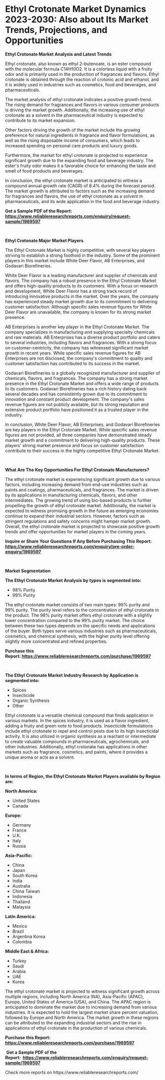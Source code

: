 <p><h1>Ethyl Crotonate Market Dynamics 2023-2030: Also about Its Market Trends, Projections, and Opportunities</h1></p><p><strong>Ethyl Crotonate Market Analysis and Latest Trends</strong></p>
<p><p>Ethyl crotonate, also known as ethyl 2-butenoate, is an ester compound with the molecular formula C14H10O2. It is a colorless liquid with a fruity odor and is primarily used in the production of fragrances and flavors. Ethyl crotonate is obtained through the reaction of crotonic acid and ethanol, and it is widely used in industries such as cosmetics, food and beverages, and pharmaceuticals.</p><p>The market analysis of ethyl crotonate indicates a positive growth trend. The rising demand for fragrances and flavors in various consumer products is driving the market growth. Additionally, the increasing use of ethyl crotonate as a solvent in the pharmaceutical industry is expected to contribute to its market expansion.</p><p>Other factors driving the growth of the market include the growing preference for natural ingredients in fragrance and flavor formulations, as well as the rising disposable income of consumers, which leads to increased spending on personal care products and luxury goods.</p><p>Furthermore, the market for ethyl crotonate is projected to experience significant growth due to the expanding food and beverage industry. The ester's fruity odor makes it a favorable choice for enhancing the taste and smell of food products and beverages.</p><p>In conclusion, the ethyl crotonate market is anticipated to witness a compound annual growth rate (CAGR) of 8.4% during the forecast period. The market growth is attributed to factors such as the increasing demand for fragrances and flavors, the use of ethyl crotonate as a solvent in pharmaceuticals, and its wide application in the food and beverage industry.</p></p>
<p><strong>Get a Sample PDF of the Report:&nbsp; <a href="https://www.reliableresearchreports.com/enquiry/request-sample/1969597">https://www.reliableresearchreports.com/enquiry/request-sample/1969597</a></strong></p>
<p>&nbsp;</p>
<p><strong>Ethyl Crotonate Major Market Players</strong></p>
<p><p>The Ethyl Crotonate Market is highly competitive, with several key players striving to establish a strong foothold in the industry. Some of the prominent players in this market include White Deer Flavor, AB Enterprises, and Godavari Biorefineries.</p><p>White Deer Flavor is a leading manufacturer and supplier of chemicals and flavors. The company has a robust presence in the Ethyl Crotonate Market and offers high-quality products to its customers. With a focus on research and development, White Deer Flavor has a strong track record of introducing innovative products in the market. Over the years, the company has experienced steady market growth due to its commitment to delivering customer satisfaction. Although specific sales revenue figures for White Deer Flavor are unavailable, the company is known for its strong market presence.</p><p>AB Enterprises is another key player in the Ethyl Crotonate Market. The company specializes in manufacturing and supplying specialty chemicals and raw materials. AB Enterprises has a diverse product portfolio and caters to several industries, including flavors and fragrances. With a strong focus on customer-centricity, the company has witnessed significant market growth in recent years. While specific sales revenue figures for AB Enterprises are not disclosed, the company's commitment to quality and customer satisfaction has contributed to its success in the market.</p><p>Godavari Biorefineries is a globally recognized manufacturer and supplier of chemicals, flavors, and fragrances. The company has a strong market presence in the Ethyl Crotonate Market and offers a wide range of products to its customers. Godavari Biorefineries has a rich history dating back several decades and has consistently grown due to its commitment to innovation and constant product development. The company's sales revenue figures are not publicly available, but its strong reputation and extensive product portfolio have positioned it as a trusted player in the industry.</p><p>In conclusion, White Deer Flavor, AB Enterprises, and Godavari Biorefineries are key players in the Ethyl Crotonate Market. While specific sales revenue figures are not provided, all three companies have demonstrated steady market growth and a commitment to delivering high-quality products. These players' strong market presence and focus on customer satisfaction contribute to their success in the highly competitive Ethyl Crotonate Market.</p></p>
<p>&nbsp;</p>
<p><strong>What Are The Key Opportunities For Ethyl Crotonate Manufacturers?</strong></p>
<p><p>The ethyl crotonate market is experiencing significant growth due to various factors, including increasing demand from end-use industries such as paints and coatings, pharmaceuticals, and fragrances. The market is driven by its applications in manufacturing chemicals, flavors, and other intermediates. The growing trend of using bio-based products is further propelling the growth of ethyl crotonate market. Additionally, the market is expected to witness promising growth in the future as emerging economies continue to expand their industrial sectors. However, factors such as stringent regulations and safety concerns might hamper market growth. Overall, the ethyl crotonate market is projected to showcase positive growth trends and offer opportunities for market players in the coming years.</p></p>
<p><strong>Inquire or Share Your Questions If Any Before Purchasing This Report: <a href="https://www.reliableresearchreports.com/enquiry/pre-order-enquiry/1969597">https://www.reliableresearchreports.com/enquiry/pre-order-enquiry/1969597</a></strong></p>
<p>&nbsp;</p>
<p><strong>Market Segmentation</strong></p>
<p><strong>The Ethyl Crotonate Market Analysis by types is segmented into:</strong></p>
<p><ul><li>98% Purity</li><li>99% Purity</li></ul></p>
<p><p>The ethyl crotonate market consists of two main types: 98% purity and 99% purity. The purity level refers to the concentration of ethyl crotonate in the product. The 98% purity market offers ethyl crotonate with a slightly lower concentration compared to the 99% purity market. The choice between these two types depends on the specific needs and applications of the buyer. Both types serve various industries such as pharmaceuticals, cosmetics, and chemical synthesis, with the higher purity level offering slightly more concentrated and refined properties.</p></p>
<p><strong>Purchase this Report:&nbsp;<a href="https://www.reliableresearchreports.com/purchase/1969597">https://www.reliableresearchreports.com/purchase/1969597</a></strong></p>
<p>&nbsp;</p>
<p><strong>The Ethyl Crotonate Market Industry Research by Application is segmented into:</strong></p>
<p><ul><li>Spices</li><li>Insecticide</li><li>Organic Synthesis</li><li>Other</li></ul></p>
<p><p>Ethyl crotonate is a versatile chemical compound that finds application in various markets. In the spices industry, it is used as a flavor ingredient, adding a fruity and green note to food products. Insecticide formulations include ethyl crotonate to repel and control pests due to its high insecticidal activity. It is also utilized in organic synthesis as a reactant or intermediate to create valuable compounds in pharmaceuticals, agrochemicals, and other industries. Additionally, ethyl crotonate has applications in other markets such as fragrance, cosmetics, and paints, where it provides a unique aroma or acts as a solvent.</p></p>
<p>&nbsp;</p>
<p><strong>In terms of Region, the Ethyl Crotonate Market Players available by Region are:</strong></p>
<p>
    <p> <strong> North America: </strong>
        <ul>
            <li>United States</li>
            <li>Canada</li>
        </ul>
        </p> 
    <p> <strong> Europe: </strong>
        <ul>
            <li>Germany</li>
            <li>France</li>
            <li>U.K.</li>
            <li>Italy</li>
            <li>Russia</li>
        </ul>
        </p> 
    <p> <strong> Asia-Pacific: </strong>
        <ul>
            <li>China</li>
            <li>Japan</li>
            <li>South Korea</li>
            <li>India</li>
            <li>Australia</li>
            <li>China Taiwan</li>
            <li>Indonesia</li>
            <li>Thailand</li>
            <li>Malaysia</li>
        </ul>
        </p> 
    <p> <strong> Latin America: </strong>
        <ul>
            <li>Mexico</li>
            <li>Brazil</li>
            <li>Argentina Korea</li>
            <li>Colombia</li>
        </ul>
        </p> 
    <p> <strong> Middle East & Africa: </strong>
        <ul>
            <li>Turkey</li>
            <li>Saudi</li>
            <li>Arabia</li>
            <li>UAE</li>
            <li>Korea</li>
        </ul>
    </p>
    </p>
<p><p>The ethyl crotonate market is projected to witness significant growth across multiple regions, including North America (NA), Asia-Pacific (APAC), Europe, United States of America (USA), and China. The APAC region is anticipated to dominate the market due to increasing demand from various industries. It is expected to hold the largest market share percent valuation, followed by Europe and North America. The market growth in these regions can be attributed to the expanding industrial sectors and the rise in applications of ethyl crotonate in the production of various chemicals.</p></p>
<p><strong>Purchase this Report: <a href="https://www.reliableresearchreports.com/purchase/1969597">https://www.reliableresearchreports.com/purchase/1969597</a></strong></p>
<p>&nbsp;<strong>Get a Sample PDF of the Report:&nbsp;&nbsp;<a href="https://www.reliableresearchreports.com/enquiry/request-sample/1969597">https://www.reliableresearchreports.com/enquiry/request-sample/1969597</a></strong></p>
<p><strong></strong></p>
<p>Check more reports on https://www.reliableresearchreports.com/</p>